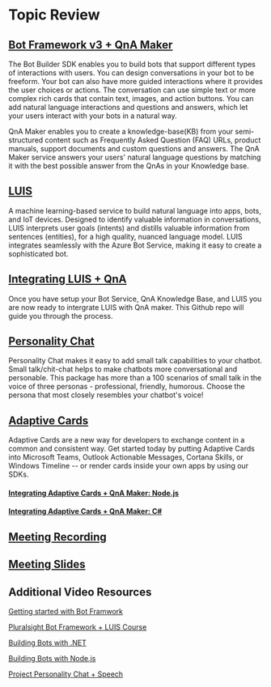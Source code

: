 # Topic Review
## [Bot Framework v3 + QnA Maker](https://github.com/jCho23/BotWorkshop)
The Bot Builder SDK enables you to build bots that support different types of interactions with users. You can design conversations in your bot to be freeform. Your bot can also have more guided interactions where it provides the user choices or actions. The conversation can use simple text or more complex rich cards that contain text, images, and action buttons. You can add natural language interactions and questions and answers, which let your users interact with your bots in a natural way.

QnA Maker enables you to create a knowledge-base(KB) from your semi-structured content such as Frequently Asked Question (FAQ) URLs, product manuals, support documents and custom questions and answers. The QnA Maker service answers your users' natural language questions by matching it with the best possible answer from the QnAs in your Knowledge base.

## [LUIS](https://github.com/Azure/LearnAI-Bootcamp/blob/master/lab01.5-luis/1_LUIS.md)
A machine learning-based service to build natural language into apps, bots, and IoT devices. Designed to identify valuable information in conversations, LUIS interprets user goals (intents) and distills valuable information from sentences (entities), for a high quality, nuanced language model. LUIS integrates seamlessly with the Azure Bot Service, making it easy to create a sophisticated bot. 

## [Integrating LUIS + QnA](https://github.com/MicrosoftDocs/azure-docs/blob/master/articles/cognitive-services/QnAMaker/Tutorials/integrate-qnamaker-luis.md#web-app-bot)
Once you have setup your Bot Service, QnA Knowledge Base, and LUIS you are now ready to intergrate LUIS with QnA maker. This Github repo will guide you through the process.

## [Personality Chat](https://github.com/Microsoft/BotBuilder-PersonalityChat)
Personality Chat makes it easy to add small talk capabilities to your chatbot. Small talk/chit-chat helps to make chatbots more conversational and personable. This package has more than a 100 scenarios of small talk in the voice of three personas - professional, friendly, humorous. Choose the persona that most closely resembles your chatbot's voice!

## [Adaptive Cards](https://github.com/Microsoft/AdaptiveCards)
Adaptive Cards are a new way for developers to exchange content in a common and consistent way. Get started today by putting Adaptive Cards into Microsoft Teams, Outlook Actionable Messages, Cortana Skills, or Windows Timeline -- or render cards inside your own apps by using our SDKs.
#### [Integrating Adaptive Cards + QnA Maker: Node.js](https://github.com/Microsoft/BotFramework-Samples/tree/master/blog-samples/Node/Blog-Qna-Attachments)
#### [Integrating Adaptive Cards + QnA Maker: C#](https://github.com/Microsoft/BotFramework-Samples/blob/master/blog-samples/CSharp/Qna-Rich-Cards/Qna-Rich-Cards/Dialogs/QnaDialog.cs)


## [Meeting Recording]()
## [Meeting Slides](https://github.com/jCho23/J-J_Botathon/blob/master/_Resources/Webinar1Slides.pdf)




## Additional Video Resources
[Getting started with Bot Framwork](https://aischool.microsoft.com/en-us/conversational/learning-paths/getting-started-with-azure-bot-framework)

[Pluralsight Bot Framework + LUIS Course](https://www.pluralsight.com/courses/microsoft-bot-framework-getting-started-update)

[Building Bots with .NET](https://aischool.microsoft.com/en-us/conversational/learning-paths/bot-framework-with-net)

[Building Bots with Node.js](https://aischool.microsoft.com/en-us/conversational/learning-paths/building-bots-with-node-js)

[Project Personality Chat + Speech](https://aischool.microsoft.com/en-us/conversational/learning-paths/building-an-intelligent-bot)
